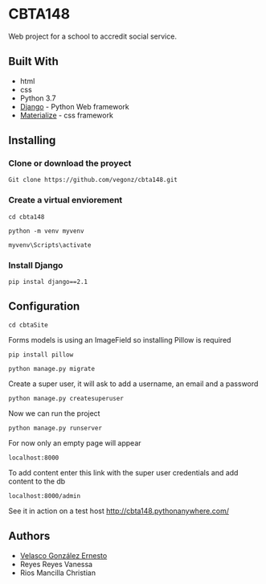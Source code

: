 # CBTA148
Web project for a school to accredit social service.
## Built With
* html
* css
* Python 3.7
* [Django](https://www.djangoproject.com/) - Python Web framework
* [Materialize](https://materializecss.com/) - css framework


## Installing
### Clone or download the proyect
```
Git clone https://github.com/vegonz/cbta148.git
```
### Create a virtual enviorement
```
cd cbta148
```
```
python -m venv myvenv
```
```
myvenv\Scripts\activate
```
### Install Django
```
pip instal django==2.1
```
## Configuration
```
cd cbtaSite
```
Forms models is using an ImageField so installing Pillow is required
```
pip install pillow
```

```
python manage.py migrate
```
Create a super user, it will ask to add a username, an email and a password
```
python manage.py createsuperuser
```
Now we can run the project
```
python manage.py runserver
```
For now only an empty page will appear
```
localhost:8000
```
To add content enter this link with the super user credentials and add content to the db

```
localhost:8000/admin
```

See it in action on a test host
http://cbta148.pythonanywhere.com/

## Authors
* [Velasco González Ernesto](https://github.com/vegonz/)
* Reyes Reyes Vanessa
* Rios Mancilla Christian
